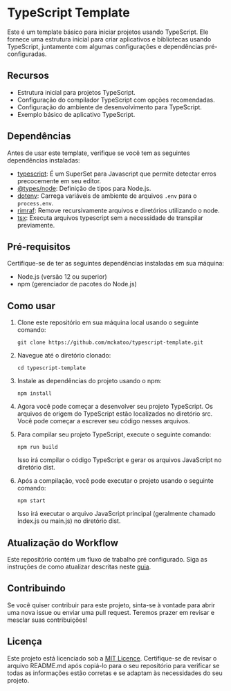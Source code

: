 # TypeScript Template

Este é um template básico para iniciar projetos usando TypeScript. Ele fornece uma estrutura inicial para criar aplicativos e bibliotecas usando TypeScript, juntamente com algumas configurações e dependências pré-configuradas.

## Recursos

- Estrutura inicial para projetos TypeScript.
- Configuração do compilador TypeScript com opções recomendadas.
- Configuração do ambiente de desenvolvimento para TypeScript.
- Exemplo básico de aplicativo TypeScript.

## Dependências

Antes de usar este template, verifique se você tem as seguintes dependências instaladas:

- [typescript](https://www.typescriptlang.org/): É um SuperSet para Javascript que permite detectar erros precocemente em seu editor.
- [@types/node](https://www.npmjs.com/package/@types/node): Definição de tipos para Node.js.
- [dotenv](https://www.npmjs.com/package/dotenv): Carrega variáveis de ambiente de arquivos `.env` para o `process.env`.
- [rimraf](https://www.npmjs.com/package/rimraf): Remove recursivamente arquivos e diretórios utilizando o node.
- [tsx](https://www.npmjs.com/package/tsx): Executa arquivos typescript sem a necessidade de transpilar previamente.

## Pré-requisitos

Certifique-se de ter as seguintes dependências instaladas em sua máquina:

- Node.js (versão 12 ou superior)
- npm (gerenciador de pacotes do Node.js)

## Como usar

1. Clone este repositório em sua máquina local usando o seguinte comando:

    ```shell
    git clone https://github.com/mckatoo/typescript-template.git
    ```

2. Navegue até o diretório clonado:

    ```shell
    cd typescript-template
    ```

3. Instale as dependências do projeto usando o npm:

    ```shell
    npm install
    ```

4. Agora você pode começar a desenvolver seu projeto TypeScript. Os arquivos de origem do TypeScript estão localizados no diretório src. Você pode começar a escrever seu código nesses arquivos.

5. Para compilar seu projeto TypeScript, execute o seguinte comando:

    ```shell
    npm run build
    ```

   Isso irá compilar o código TypeScript e gerar os arquivos JavaScript no diretório dist.

6. Após a compilação, você pode executar o projeto usando o seguinte comando:

    ```shell
    npm start
    ```

    Isso irá executar o arquivo JavaScript principal (geralmente chamado index.js ou main.js) no diretório dist.

## Atualização do Workflow

Este repositório contém um fluxo de trabalho pré configurado.
Siga as instruções de como atualizar descritas neste [guia](.github/workflows/UPDATE.md).

## Contribuindo

Se você quiser contribuir para este projeto, sinta-se à vontade para abrir uma nova issue ou enviar uma pull request. Teremos prazer em revisar e mesclar suas contribuições!

## Licença

Este projeto está licenciado sob a [MIT Licence](https://mit-license.org).
Certifique-se de revisar o arquivo README.md após copiá-lo para o seu repositório para verificar se todas as informações estão corretas e se adaptam às necessidades do seu projeto.

